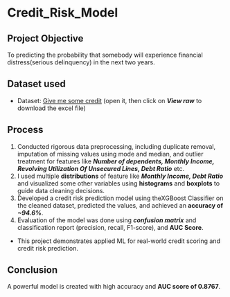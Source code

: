 # Credit_Risk_Model

## Project Objective
To predicting the probability that somebody will experience financial distress(serious delinquency) in the next two years.

## Dataset used
- Dataset: <a href="https://github.com/bharat6174/Credit_Risk_Model/blob/main/Give%20me%20some%20credit%20dataset.csv">Give me some credit</a> (open it, then click on _**View raw**_ to download the excel file)
## Process
1. Conducted rigorous data preprocessing, including duplicate removal, imputation of missing values using mode and median, and outlier treatment for features like _**Number of dependents, Monthly Income, Revolving Utilization Of Unsecured Lines, Debt Ratio**_ etc.
2. I used multiple **distributions** of feature like _**Monthly Income, Debt Ratio**_ and visualized some other variables using **histograms** and **boxplots** to guide data cleaning decisions.
3. Developed a credit risk prediction model using theXGBoost Classifier on the cleaned dataset, predicted the values, and achieved an **accuracy of _~94.6%_**.
4. Evaluation of the model was done using **_confusion matrix_** and classification report (precision, recall, F1-score), and **AUC Score**.
* This project demonstrates applied ML for real-world credit scoring and credit risk prediction.

## Conclusion
A powerful model is created with high accuracy and **AUC score of 0.8767**.
